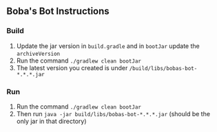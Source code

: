 ## Boba's Bot Instructions

### Build

1. Update the jar version in `build.gradle` and in `bootJar` update the `archiveVersion`
2. Run the command `./gradlew clean bootJar`
3. The latest version you created is under `/build/libs/bobas-bot-*.*.*.jar`

### Run

1. Run the command `./gradlew clean bootJar`
2. Then run `java -jar build/libs/bobas-bot-*.*.*.jar` (should be the only jar in that directory)
